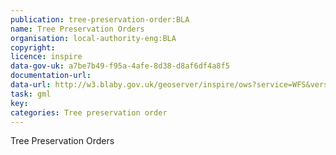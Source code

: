 ```yaml
---
publication: tree-preservation-order:BLA
name: Tree Preservation Orders
organisation: local-authority-eng:BLA
copyright: 
licence: inspire
data-gov-uk: a7be7b49-f95a-4afe-8d38-d8af6df4a8f5
documentation-url: 
data-url: http://w3.blaby.gov.uk/geoserver/inspire/ows?service=WFS&version=1.0.0&request=GetFeature&typeName=inspire:tree_preservation_orders&maxFeatures=50&outputFormat=application%2Fgml%2Bxml%3B+version%3D3.2
task: gml
key: 
categories: Tree preservation order
---
```


Tree Preservation Orders
